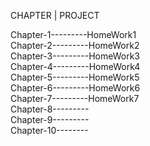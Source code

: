 CHAPTER         |         PROJECT  

Chapter-1---------HomeWork1  
Chapter-2---------HomeWork2  
Chapter-3---------HomeWork3  
Chapter-4---------HomeWork4  
Chapter-5---------HomeWork5  
Chapter-6---------HomeWork6  
Chapter-7---------HomeWork7  
Chapter-8---------  
Chapter-9---------  
Chapter-10--------  
